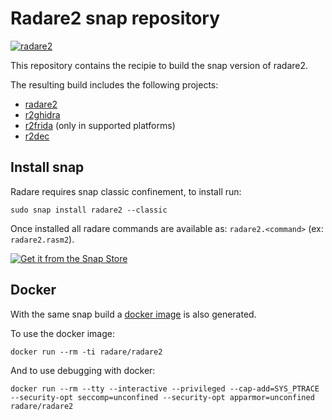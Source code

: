 # Radare2 snap repository

[![radare2](https://snapcraft.io/radare2/badge.svg)](https://snapcraft.io/radare2)

This repository contains the recipie to build the snap version of radare2.

The resulting build includes the following projects:

* [radare2](https://github.com/radareorg/radare2)
* [r2ghidra](https://github.com/radareorg/r2ghidra)
* [r2frida](https://github.com/nowsecure/r2frida) (only in supported platforms)
* [r2dec](https://github.com/wargio/r2dec-js)

## Install snap

Radare requires snap classic confinement, to install run:
```
sudo snap install radare2 --classic
```
Once installed all radare commands are available as:
`radare2.<command>` (ex: `radare2.rasm2`).


[![Get it from the Snap Store](https://snapcraft.io/static/images/badges/en/snap-store-black.svg)](https://snapcraft.io/radare2)

## Docker

With the same snap build a [docker image](https://hub.docker.com/r/radare/radare2) is also generated.

To use the docker image:
```
docker run --rm -ti radare/radare2
```

And to use debugging with docker:
```
docker run --rm --tty --interactive --privileged --cap-add=SYS_PTRACE --security-opt seccomp=unconfined --security-opt apparmor=unconfined radare/radare2
```
